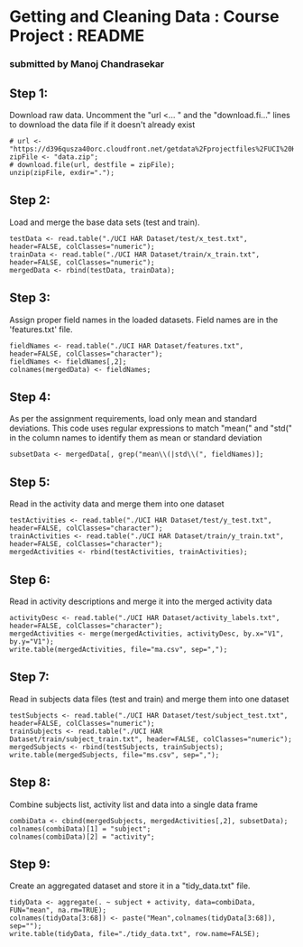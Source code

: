 Getting and Cleaning Data : Course Project : README
===================================================

### submitted by Manoj Chandrasekar

## Step 1:
Download raw data. Uncomment the "url <... " and the "download.fi..." lines to download the data file if it doesn't already exist

	# url <- "https://d396qusza40orc.cloudfront.net/getdata%2Fprojectfiles%2FUCI%20HAR%20Dataset.zip";
	zipFile <- "data.zip";
	# download.file(url, destfile = zipFile);
	unzip(zipFile, exdir=".");

## Step 2: 
Load and merge the base data sets (test and train).


	testData <- read.table("./UCI HAR Dataset/test/x_test.txt", header=FALSE, colClasses="numeric");
	trainData <- read.table("./UCI HAR Dataset/train/x_train.txt", header=FALSE, colClasses="numeric");
	mergedData <- rbind(testData, trainData);


## Step 3:
Assign proper field names in the loaded datasets. Field names are in the 'features.txt' file.


	fieldNames <- read.table("./UCI HAR Dataset/features.txt", header=FALSE, colClasses="character");
	fieldNames <- fieldNames[,2];
	colnames(mergedData) <- fieldNames;


## Step 4:
As per the assignment requirements, load only mean and standard deviations. This code uses regular expressions to match "mean(" and "std(" in the column names to identify them as mean or standard deviation


	subsetData <- mergedData[, grep("mean\\(|std\\(", fieldNames)];


## Step 5:
Read in the activity data and merge them into one dataset


	testActivities <- read.table("./UCI HAR Dataset/test/y_test.txt", header=FALSE, colClasses="character");
	trainActivities <- read.table("./UCI HAR Dataset/train/y_train.txt", header=FALSE, colClasses="character");
	mergedActivities <- rbind(testActivities, trainActivities);


## Step 6:
Read in activity descriptions and merge it into the merged activity data


	activityDesc <- read.table("./UCI HAR Dataset/activity_labels.txt", header=FALSE, colClasses="character");
	mergedActivities <- merge(mergedActivities, activityDesc, by.x="V1", by.y="V1");
	write.table(mergedActivities, file="ma.csv", sep=",");


## Step 7:
Read in subjects data files (test and train) and merge them into one dataset


	testSubjects <- read.table("./UCI HAR Dataset/test/subject_test.txt", header=FALSE, colClasses="numeric");
	trainSubjects <- read.table("./UCI HAR Dataset/train/subject_train.txt", header=FALSE, colClasses="numeric");
	mergedSubjects <- rbind(testSubjects, trainSubjects);
	write.table(mergedSubjects, file="ms.csv", sep=",");


## Step 8:
Combine subjects list, activity list and data into a single data frame


	combiData <- cbind(mergedSubjects, mergedActivities[,2], subsetData);
	colnames(combiData)[1] = "subject";
	colnames(combiData)[2] = "activity";


## Step 9:
Create an aggregated dataset and store it in a "tidy_data.txt" file.


	tidyData <- aggregate(. ~ subject + activity, data=combiData, FUN="mean", na.rm=TRUE);
	colnames(tidyData[3:68]) <- paste("Mean",colnames(tidyData[3:68]), sep="");
	write.table(tidyData, file="./tidy_data.txt", row.name=FALSE);

